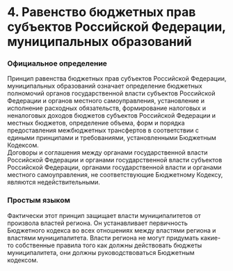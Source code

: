 # 4. Равенство бюджетных прав субъектов Российской Федерации, муниципальных образований

### Официальное определение

 Принцип равенства бюджетных прав субъектов Российской Федерации, муниципальных образований означает определение бюджетных полномочий органов государственной власти субъектов Российской Федерации и органов местного самоуправления, установление и исполнение расходных обязательств, формирование налоговых и неналоговых доходов бюджетов субъектов Российской Федерации и местных бюджетов, определение объема, форм и порядка предоставления межбюджетных трансфертов в соответствии с едиными принципами и требованиями, установленными Бюджетным Кодексом.  
 Договоры и соглашения между органами государственной власти Российской Федерации и органами государственной власти субъектов Российской Федерации, органами государственной власти и органами местного самоуправления, не соответствующие Бюджетному Кодексу, являются недействительными.

### Простым языком

Фактически этот принцип защищает власти муниципалитетов от произвола властей региона. Он устанавливает первичность Бюджетного кодекса во всех отношениях между властями региона и властями муниципалитета. Власти региона не могут придумать какие-то собственные правила того как должны действовать бюджеты муниципалитета, они должны руководствоваться Бюджетным кодексом. 

